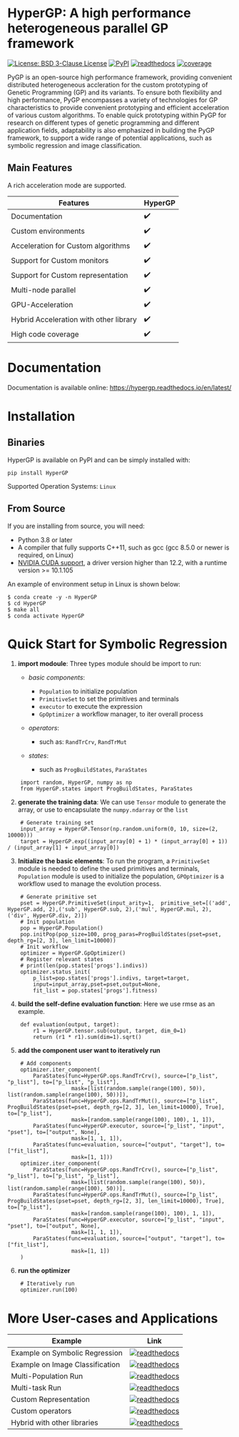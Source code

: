# HyperGP: A high performance heterogeneous parallel GP framework

[![License: BSD 3-Clause License](https://img.shields.io/badge/License-BSD%203--Clause-red)](https://github.com/MZT-srcount/HyperGP/blob/main/LICENSE)
[![PyPI](https://img.shields.io/badge/PyPI-support-blue)](https://pypi.org/project/HyperGP/)
[![readthedocs](https://img.shields.io/badge/docs-passing-green)](https://hypergp.readthedocs.io/en/latest/)
[![coverage](https://img.shields.io/badge/coverage-passing-green)]()

PyGP is an open-source high performance framework, providing convenient distributed heterogeneous accleration for the custom prototyping of Genetic Programming (GP) and its variants. To ensure both flexibility and high performance, PyGP encompasses a variety of technologies for GP characteristics to provide convenient prototyping and efficient acceleration of various custom algorithms. To enable quick prototyping within PyGP for research on different types of genetic programming and different application fields, adaptability is also emphasized in building the PyGP framework, to support a wide range of potential applications, such as symbolic regression and image classification. 


## Main Features

A rich acceleration mode are supported.

| **Features**                | **HyperGP** |
| --------------------------- | ----------------------|
| Documentation               | :heavy_check_mark: |
| Custom environments         | :heavy_check_mark: |
| Acceleration for Custom algorithms           | :heavy_check_mark: |
| Support for Custom monitors             | :heavy_check_mark: |
| Support for Custom representation | :heavy_check_mark: |
| Multi-node parallel         | :heavy_check_mark: |
| GPU-Acceleration            | :heavy_check_mark: |
| Hybrid Acceleration with other library   | :heavy_check_mark: |
| High code coverage          | :heavy_check_mark: |

# Documentation
Documentation is available online: https://hypergp.readthedocs.io/en/latest/

# Installation

## Binaries

HyperGP is available on PyPI and can be simply installed with:

```
pip install HyperGP
```

Supported Operation Systems: ``Linux``

## From Source

If you are installing from source, you will need:
- Python 3.8 or later
- A compiler that fully supports C++11, such as gcc (gcc 8.5.0 or newer is required, on Linux)
- [NVIDIA CUDA support](https://developer.nvidia.com/cuda-downloads), a driver version higher than 12.2, with a runtime version >= 10.1.105

An example of environment setup in Linux is shown below:

```
$ conda create -y -n HyperGP
$ cd HyperGP
$ make all
$ conda activate HyperGP
```

# Quick Start for Symbolic Regression

1. **import modoule**: Three types module should be import to run:  
  
   - *basic components*:  
      - ``Population`` to initialize population
      - ``PrimitiveSet`` to set the primitives and terminals
      - ``executor`` to execute the expression
      - ``GpOptimizer`` a workflow manager, to iter overall process 

   - *operators*:
      - such as: ``RandTrCrv``, ``RandTrMut``

   - *states*:
      - such as ``ProgBuildStates``, ``ParaStates``

```
    import random, HyperGP, numpy as np
    from HyperGP.states import ProgBuildStates, ParaStates
```

2. **generate the training data**: We can use ``Tensor`` module to generate the array, or use to encapsulate the ``numpy.ndarray`` or the ``list``
```
    # Generate training set
    input_array = HyperGP.Tensor(np.random.uniform(0, 10, size=(2, 10000)))
    target = HyperGP.exp((input_array[0] + 1) * (input_array[0] + 1)) / (input_array[1] + input_array[0])
```
3. **Initialize the basic elements**: To run the program, a ``PrimitiveSet`` module is needed to define the used primitives and terminals, ``Population`` module is used to initialize the population, ``GPOptimizer`` is a workflow used to manage the evolution process.

```
    # Generate primitive set
    pset = HyperGP.PrimitiveSet(input_arity=1,  primitive_set=[('add', HyperGP.add, 2),('sub', HyperGP.sub, 2),('mul', HyperGP.mul, 2),('div', HyperGP.div, 2)])
    # Init population
    pop = HyperGP.Population()
    pop.initPop(pop_size=100, prog_paras=ProgBuildStates(pset=pset, depth_rg=[2, 3], len_limit=10000))
    # Init workflow
    optimizer = HyperGP.GpOptimizer()
    # Register relevant states
    # print(len(pop.states['progs'].indivs))
    optimizer.status_init(
        p_list=pop.states['progs'].indivs, target=target,
        input=input_array,pset=pset,output=None,
        fit_list = pop.states['progs'].fitness)
```


4. **build the self-define evaluation function**: Here we use rmse as an example.
```
    def evaluation(output, target):
        r1 = HyperGP.tensor.sub(output, target, dim_0=1)
        return (r1 * r1).sum(dim=1).sqrt()
```

5. **add the component user want to iteratively run**
```
    # Add components
    optimizer.iter_component(
        ParaStates(func=HyperGP.ops.RandTrCrv(), source=["p_list", "p_list"], to=["p_list", "p_list"],
                    mask=[list(random.sample(range(100), 50)), list(random.sample(range(100), 50))]),
        ParaStates(func=HyperGP.ops.RandTrMut(), source=["p_list", ProgBuildStates(pset=pset, depth_rg=[2, 3], len_limit=10000), True], to=["p_list"],
                    mask=[random.sample(range(100), 100), 1, 1]),
        ParaStates(func=HyperGP.executor, source=["p_list", "input", "pset"], to=["output", None],
                    mask=[1, 1, 1]),
        ParaStates(func=evaluation, source=["output", "target"], to=["fit_list"],
                    mask=[1, 1]))
    optimizer.iter_component(
        ParaStates(func=HyperGP.ops.RandTrCrv(), source=["p_list", "p_list"], to=["p_list", "p_list"],
                    mask=[list(random.sample(range(100), 50)), list(random.sample(range(100), 50))],
        ParaStates(func=HyperGP.ops.RandTrMut(), source=["p_list", ProgBuildStates(pset=pset, depth_rg=[2, 3], len_limit=10000), True], to=["p_list"],
                    mask=[random.sample(range(100), 100), 1, 1]),
        ParaStates(func=HyperGP.executor, source=["p_list", "input", "pset"], to=["output", None],
                    mask=[1, 1, 1]),
        ParaStates(func=evaluation, source=["output", "target"], to=["fit_list"],
                    mask=[1, 1])
    )
```
6. **run the optimizer**
```
    # Iteratively run
    optimizer.run(100)
```

# More User-cases and Applications


| **Example**                | **Link** |
| --------------------------- | ----------------------|
| Example on Symbolic Regression               | [![readthedocs](https://img.shields.io/badge/docs-passing-green)]() |
| Example on Image Classification        | [![readthedocs](https://img.shields.io/badge/docs-passing-green)]() |
| Multi-Population Run           | [![readthedocs](https://img.shields.io/badge/docs-passing-green)]() |
| Multi-task Run             | [![readthedocs](https://img.shields.io/badge/docs-passing-green)]() |
| Custom Representation             | [![readthedocs](https://img.shields.io/badge/docs-passing-green)]() |
| Custom operators             | [![readthedocs](https://img.shields.io/badge/docs-passing-green)]() |
| Hybrid with other libraries             | [![readthedocs](https://img.shields.io/badge/docs-passing-green)]() |